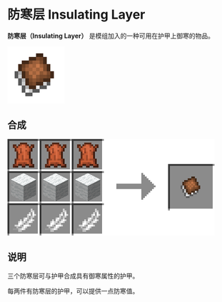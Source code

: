 # 防寒层 Insulating Layer

**防寒层（Insulating Layer）**
是模组加入的一种可用在护甲上御寒的物品。

![防寒层](../.gitbook/assets/blocks-items/insulating_layer.png)

## 合成

![皮革 * 4 + 任意羊毛 * 3 + 羽毛 * 3 → 防寒层 * 1](../.gitbook/assets/recipes/insulating_layer_recipe.png)

## 说明

三个防寒层可与护甲合成具有御寒属性的护甲。

每两件有防寒层的护甲，可以提供一点防寒值。